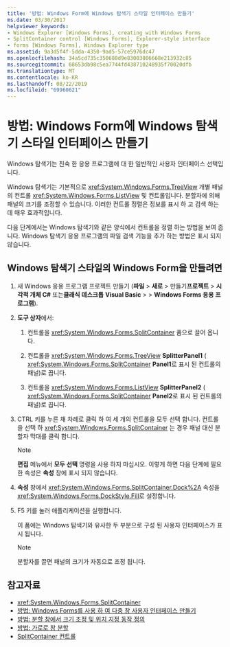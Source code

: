 ```yaml
---
title: '방법: Windows Form에 Windows 탐색기 스타일 인터페이스 만들기'
ms.date: 03/30/2017
helpviewer_keywords:
- Windows Explorer [Windows Forms], creating with Windows Forms
- SplitContainer control [Windows Forms], Explorer-style interface
- forms [Windows Forms], Windows Explorer type
ms.assetid: 9a3d5f4f-5dda-4350-9ad5-57ce5976dc47
ms.openlocfilehash: 34a5cd735c350688d9e83003806668e213932c85
ms.sourcegitcommit: 68653db98c5ea7744fd438710248935f70020dfb
ms.translationtype: MT
ms.contentlocale: ko-KR
ms.lasthandoff: 08/22/2019
ms.locfileid: "69960621"
---
```

# <a name="how-to-create-a-windows-explorerstyle-interface-on-a-windows-form"></a>방법: Windows Form에 Windows 탐색기 스타일 인터페이스 만들기
Windows 탐색기는 친숙 한 응용 프로그램에 대 한 일반적인 사용자 인터페이스 선택입니다.

 Windows 탐색기는 기본적으로 <xref:System.Windows.Forms.TreeView> 개별 패널의 컨트롤 <xref:System.Windows.Forms.ListView> 및 컨트롤입니다. 분할자에 의해 패널의 크기를 조정할 수 있습니다. 이러한 컨트롤 정렬은 정보를 표시 하 고 검색 하는 데 매우 효과적입니다.

 다음 단계에서는 Windows 탐색기와 같은 양식에서 컨트롤을 정렬 하는 방법을 보여 줍니다. Windows 탐색기 응용 프로그램의 파일 검색 기능을 추가 하는 방법은 표시 되지 않습니다.

## <a name="to-create-a-windows-explorer-style-windows-form"></a>Windows 탐색기 스타일의 Windows Form을 만들려면

1. 새 Windows 응용 프로그램 프로젝트 만들기 (**파일** > **새로** > 만들기**프로젝트** > **시각적 개체 C#**  또는**클래식 데스크톱** **Visual Basic** >  >  **Windows Forms 응용 프로그램**).

2. **도구 상자**에서:

    1. 컨트롤을 <xref:System.Windows.Forms.SplitContainer> 폼으로 끌어 옵니다.

    2. 컨트롤을 <xref:System.Windows.Forms.TreeView> **SplitterPanel1** ( <xref:System.Windows.Forms.SplitContainer> **Panel1**로 표시 된 컨트롤의 패널)로 끕니다.

    3. 컨트롤을 <xref:System.Windows.Forms.ListView> **SplitterPanel2** ( <xref:System.Windows.Forms.SplitContainer> **Panel2**로 표시 된 컨트롤의 패널)로 끕니다.

3. CTRL 키를 누른 채 차례로 클릭 하 여 세 개의 컨트롤을 모두 선택 합니다. 컨트롤을 선택 하 <xref:System.Windows.Forms.SplitContainer> 는 경우 패널 대신 분할자 막대를 클릭 합니다.

    > [!NOTE]
    > **편집** 메뉴에서 **모두 선택** 명령을 사용 하지 마십시오. 이렇게 하면 다음 단계에 필요한 속성은 **속성** 창에 표시 되지 않습니다.

4. **속성** 창에서 <xref:System.Windows.Forms.SplitContainer.Dock%2A> 속성을 <xref:System.Windows.Forms.DockStyle.Fill>로 설정합니다.

5. F5 키를 눌러 애플리케이션을 실행합니다.

     이 폼에는 Windows 탐색기와 유사한 두 부분으로 구성 된 사용자 인터페이스가 표시 됩니다.

    > [!NOTE]
    > 분할자를 끌면 패널의 크기가 자동으로 조정 됩니다.

## <a name="see-also"></a>참고자료

- <xref:System.Windows.Forms.SplitContainer>
- [방법: Windows Forms를 사용 하 여 다중 창 사용자 인터페이스 만들기](how-to-create-a-multipane-user-interface-with-windows-forms.md)
- [방법: 분할 창에서 크기 조정 및 위치 지정 동작 정의](how-to-define-resize-and-positioning-behavior-in-a-split-window.md)
- [방법: 가로로 창 분할](how-to-split-a-window-horizontally.md)
- [SplitContainer 컨트롤](splitcontainer-control-windows-forms.md)
